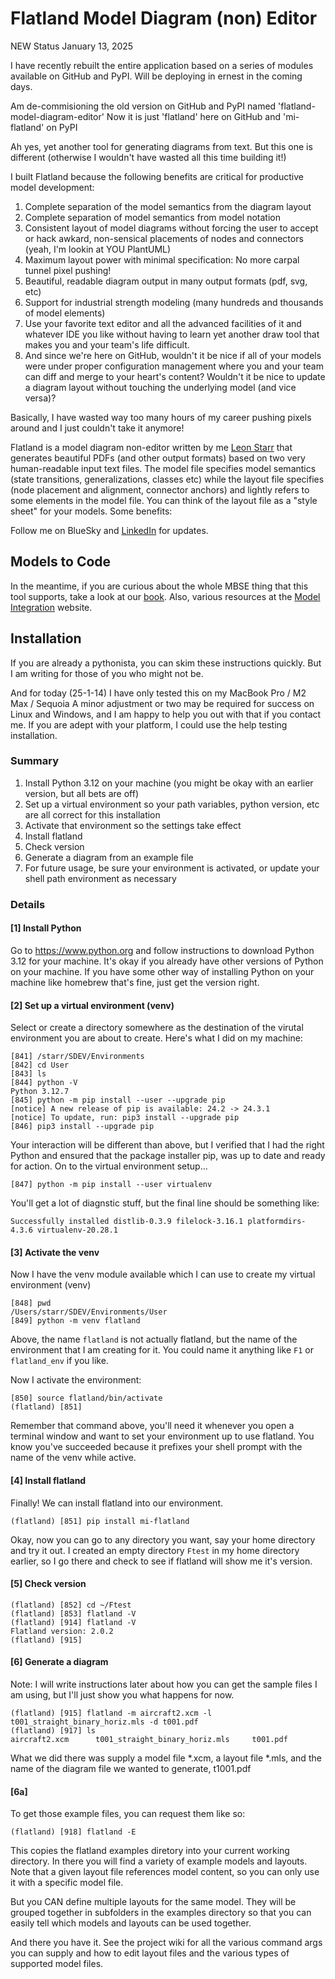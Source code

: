 # Flatland Model Diagram (non) Editor

NEW Status January 13, 2025

I have recently rebuilt the entire application based on a series of modules available on GitHub and PyPI. 
Will be deploying in ernest in the coming days.

Am de-commisioning the old version on GitHub and PyPI named 'flatland-model-diagram-editor'
Now it is just 'flatland' here on GitHub and 'mi-flatland' on PyPI

Ah yes, yet another tool for generating diagrams from text. But this one is different (otherwise I wouldn't have wasted all this time building it!)

I built Flatland because the following benefits are critical for productive model development:

1. Complete separation of the model semantics from the diagram layout
2. Complete separation of model semantics from model notation
3. Consistent layout of model diagrams without forcing the user to accept or hack awkard, non-sensical placements of nodes and connectors (yeah, I'm lookin at YOU PlantUML)
4. Maximum layout power with minimal specification:  No more carpal tunnel pixel pushing!
5. Beautiful, readable diagram output in many output formats (pdf, svg, etc)
6. Support for industrial strength modeling (many hundreds and thousands of model elements)
7. Use your favorite text editor and all the advanced facilities of it and whatever IDE you like without having to learn yet another draw tool that makes you and your team's life difficult.
8. And since we're here on GitHub, wouldn't it be nice if all of your models were under proper configuration management where you and your team can diff and merge to your heart's content? Wouldn't it be nice to update a diagram layout without touching the underlying model (and vice versa)?

Basically, I have wasted way too many hours of my career pushing pixels around and I just couldn't take it anymore!

Flatland is a model diagram non-editor written by me [Leon Starr](mailto:leon_starr@modelint.com) that generates
beautiful PDFs (and other output formats) based on two very
human-readable input text files. The model file specifies model semantics
(state transitions, generalizations, classes etc)
while the layout file specifies (node placement and alignment, connector anchors) and lightly refers to some elements
in the model file. You can think of the layout file as a "style sheet" for your models.
Some benefits:

Follow me on BlueSky and [LinkedIn](https://linkedin.com/in/modelint) for updates.

## Models to Code

In the meantime, if you are curious about the whole MBSE thing that this tool supports, take a look at our [book](https://modelstocode.com).
Also, various resources at the [Model Integration](https://modelint.com/mbse) website.

## Installation

If you are already a pythonista, you can skim these instructions quickly. But I am writing for
those of you who might not be.

And for today (25-1-14) I have only tested this on my MacBook Pro / M2 Max / Sequoia
A minor adjustment or two may be required for success on Linux and Windows, and I am happy to help you out with that
if you contact me. If you are adept with your platform, I could use the help testing installation.

### Summary

1. Install Python 3.12 on your machine (you might be okay with an earlier version, but all bets are off)
2. Set up a virtual environment so your path variables, python version, etc are all correct for this installation
3. Activate that environment so the settings take effect
4. Install flatland
5. Check version
6. Generate a diagram from an example file
7. For future usage, be sure your environment is activated, or update your shell path environment as necessary

### Details

#### [1] Install Python
Go to https://www.python.org and follow instructions to download Python 3.12 for your machine. It's okay if you already have other versions of Python on your machine. If you have some other way of installing Python on your machine like homebrew that's fine, just get the version right.

#### [2] Set up a virtual environment (venv)
Select or create a directory somewhere as the destination of the virutal environment you are about to create. Here's what I did on my machine:
```
[841] /starr/SDEV/Environments
[842] cd User
[843] ls
[844] python -V
Python 3.12.7
[845] python -m pip install --user --upgrade pip
[notice] A new release of pip is available: 24.2 -> 24.3.1
[notice] To update, run: pip3 install --upgrade pip
[846] pip3 install --upgrade pip
```
Your interaction will be different than above, but I verified that I had the right
Python and ensured that the package installer pip, was up to date and ready for action.
On to the virtual environment setup...
```
[847] python -m pip install --user virtualenv
```
You'll get a lot of diagnstic stuff, but the final line should be something like:
```
Successfully installed distlib-0.3.9 filelock-3.16.1 platformdirs-4.3.6 virtualenv-20.28.1
```
#### [3] Activate the venv
Now I have the venv module available which I can use to create my virtual environment (venv)
```
[848] pwd
/Users/starr/SDEV/Environments/User
[849] python -m venv flatland
```
Above, the name `flatland` is not actually flatland, but the name of the environment that I am creating for it. You could name it anything like `F1` or `flatland_env` if you like.

Now I activate the environment:
```
[850] source flatland/bin/activate
(flatland) [851]
```
Remember that command above, you'll need it whenever you open a terminal window and want to set your environment up to use flatland. You know you've succeeded because it prefixes your shell prompt with the name of the venv while active.

#### [4] Install flatland

Finally! We can install flatland into our environment.
```
(flatland) [851] pip install mi-flatland
```
Okay, now you can go to any directory you want, say your home directory and try it out.
I created an empty directory `Ftest` in my home directory earlier, so I go there and
check to see if flatland will show me it's version.

#### [5] Check version
```
(flatland) [852] cd ~/Ftest
(flatland) [853] flatland -V
(flatland) [914] flatland -V
Flatland version: 2.0.2
(flatland) [915] 
```

#### [6] Generate a diagram
Note: I will write instructions later about how you can get the sample files I am using, but I'll just show you what happens for now.
```
(flatland) [915] flatland -m aircraft2.xcm -l t001_straight_binary_horiz.mls -d t001.pdf
(flatland) [917] ls
aircraft2.xcm      t001_straight_binary_horiz.mls     t001.pdf
```
What we did there was supply a model file *.xcm, a layout file *.mls, and the name of the diagram file we wanted to generate, t1001.pdf

#### [6a]
To get those example files, you can request them like so:
```
(flatland) [918] flatland -E
```
This copies the flatland examples diretory into your current working directory. In there
you will find a variety of example models and layouts. Note that a given layout file
references model content, so you can only use it with a specific model file.

But you CAN define multiple layouts for the same model. They will be grouped together in subfolders in the examples directory so that you can easily tell which models and layouts can be used together.

And there you have it.  See the project wiki for all the various command args you can supply and how to edit layout files and the various types of supported model files.